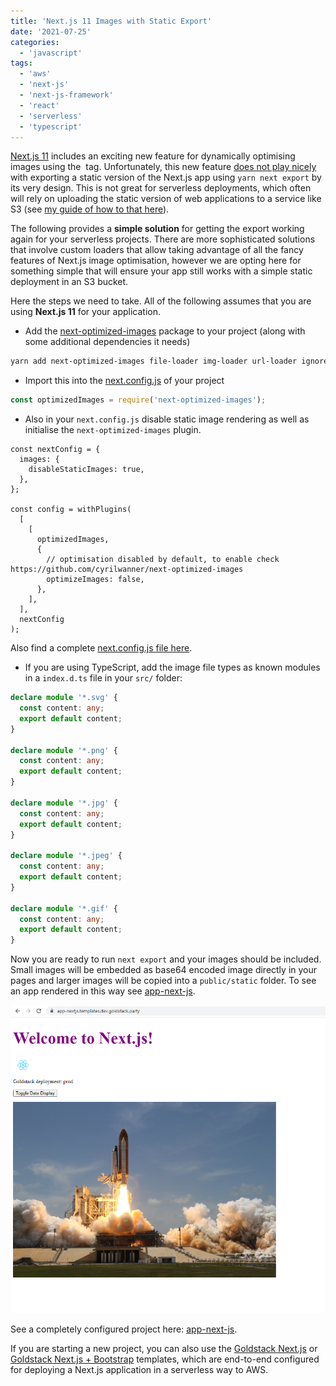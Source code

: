```yaml
---
title: 'Next.js 11 Images with Static Export'
date: '2021-07-25'
categories:
  - 'javascript'
tags:
  - 'aws'
  - 'next-js'
  - 'next-js-framework'
  - 'react'
  - 'serverless'
  - 'typescript'
---
```


[Next.js 11](https://nextjs.org/blog/next-11) includes an exciting new feature for dynamically optimising images using the [<Image>](https://nextjs.org/docs/api-reference/next/image) tag. Unfortunately, this new feature [does not play nicely](https://github.com/vercel/next.js/issues/18356) with exporting a static version of the Next.js app using `yarn next export` by its very design. This is not great for serverless deployments, which often will rely on uploading the static version of web applications to a service like S3 (see [my guide of how to that here](https://maxrohde.com/2021/01/30/deploy-next-js-to-aws/)).

The following provides a **simple solution** for getting the export working again for your serverless projects. There are more sophisticated solutions that involve custom loaders that allow taking advantage of all the fancy features of Next.js image optimisation, however we are opting here for something simple that will ensure your app still works with a simple static deployment in an S3 bucket.

Here the steps we need to take. All of the following assumes that you are using **Next.js 11** for your application.

- Add the [next-optimized-images](https://github.com/cyrilwanner/next-optimized-images) package to your project (along with some additional dependencies it needs)

```bash
yarn add next-optimized-images file-loader img-loader url-loader ignore-loader extracted-loader next-compose-plugins
```

- Import this into the [next.config.js](https://nextjs.org/docs/api-reference/next.config.js/introduction) of your project

```javascript
const optimizedImages = require('next-optimized-images');
```

- Also in your `next.config.js` disable static image rendering as well as initialise the `next-optimized-images` plugin.

```
const nextConfig = {
  images: {
    disableStaticImages: true,
  },
};

const config = withPlugins(
  [
    [
      optimizedImages,
      {
        // optimisation disabled by default, to enable check https://github.com/cyrilwanner/next-optimized-images
        optimizeImages: false,
      },
    ],
  ],
  nextConfig
);
```

Also find a complete [next.config.js file here](https://github.com/goldstack/goldstack/blob/master/workspaces/templates/packages/app-nextjs/next.config.js).

- If you are using TypeScript, add the image file types as known modules in a `index.d.ts` file in your `src/` folder:

```typescript
declare module '*.svg' {
  const content: any;
  export default content;
}

declare module '*.png' {
  const content: any;
  export default content;
}

declare module '*.jpg' {
  const content: any;
  export default content;
}

declare module '*.jpeg' {
  const content: any;
  export default content;
}

declare module '*.gif' {
  const content: any;
  export default content;
}
```

Now you are ready to run `next export` and your images should be included. Small images will be embedded as base64 encoded image directly in your pages and larger images will be copied into a `public/static` folder. To see an app rendered in this way see [app-next-js](https://app-nextjs.templates.dev.goldstack.party/).

![Next.js App for static export with images](images/nextjs-11-static-images-app.png)

See a completely configured project here: [app-next-js](https://github.com/goldstack/goldstack/tree/master/workspaces/templates/packages/app-nextjs).

If you are starting a new project, you can also use the [Goldstack Next.js](https://goldstack.party/templates/nextjs) or [Goldstack Next.js + Bootstrap](https://goldstack.party/templates/nextjs-bootstrap) templates, which are end-to-end configured for deploying a Next.js application in a serverless way to AWS.
